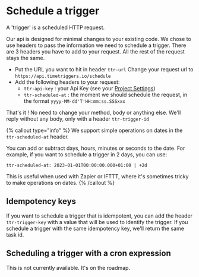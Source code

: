 # Schedule a trigger

A 'trigger' is a scheduled HTTP request.

Our api is designed for minimal changes to your existing code.
We chose to use headers to pass the information we need to schedule a trigger.
There are 3 headers you have to add to your request. All the rest of the request stays the same.

- Put the URL you want to hit in header `ttr-url`
  Change your request url to `https://api.timetriggers.io/schedule`
- Add the following headers to your request:
  - `ttr-api-key` : your Api Key (see your [Project Settings](https://timetriggers.io/projects))
  - `ttr-scheduled-at` : the moment we should schedule the request, in the format `yyyy-MM-dd'T'HH:mm:ss.SSSxxx`

That's it ! No need to change your method, body or anything else. We'll reply without any body, only with a header `ttr-trigger-id`

{% callout type="info" %}
We support simple operations on dates in the `ttr-scheduled-at` header.

You can add or subtract days, hours, minutes or seconds to the date. For example, if you want to schedule a trigger in 2 days, you can use:

`ttr-scheduled-at: 2023-01-01T00:00:00.000+01:00 | +2d`

This is useful when used with Zapier or IFTTT, where it's sometimes tricky to make operations on dates.
{% /callout %}

## Idempotency keys

If you want to schedule a trigger that is idempotent, you can add the header `ttr-trigger-key` with a value that will be used to identify the trigger. If you schedule a trigger with the same idempotency key, we'll return the same task id.

## Scheduling a trigger with a cron expression

This is not currently available. It's on the roadmap.
